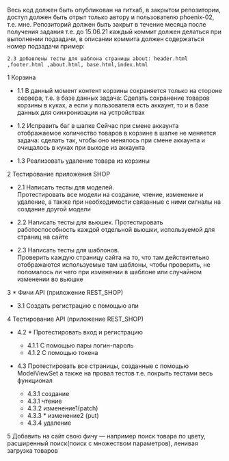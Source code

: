 Весь код должен быть опубликован на гитхаб, в закрытом репозитории, доступ должен быть отрыт только автору и
пользователю phoenix-02, т.е. мне. Репозиторий должен быть закрыт в течение месяца после получения задания т.е. до
15.06.21 каждый коммит должен делаться при выполнении подзадачи, в описании коммита должен содержаться номер подзадачи
пример:

`2.3 добавлены тесты для шаблона страницы about:
header.html ,footer.html ,about.html, base.html,index.html`

1 Корзина

* 1.1 В данный момент контент корзины сохраняется только на стороне сервера, т.е. в базе данных задача: Сделать
  сохранение товаров корзины в куках, а если у пользователя есть аккаунт, то и в базе данных для синхронизации на
  устройствах  
  

* 1.2 Исправить баг в шапке Сейчас при смене аккаунта отображаемое количество товаров в корзине в шапке не меняется
  задача: сделать так, чтобы оно менялось при смене аккаунта и очищалось в куках при выходе из аккаунта
  

* 1.3 Реализовать удаление товара из корзины

2 Тестирование приложения SHOP

* 2.1 Написать тесты для моделей.  
  Протестировать все модели на создание, чтение, изменение и удаление, а также при необходимости связанные с ними
  сигналы на создание другой модели


* 2.2 Написать тесты для вьюшек. Протестировать работоспособность каждой отдельной вьюшки, используемой для страниц на
  сайте


* 2.3 Написать тесты для шаблонов.  
  Проверить каждую страницу сайта на то, что там действительно отображаются используемые там шаблоны, чтобы проверить,
  не поломалось ли чего при изменении в шаблоне или случайном изменении во вьюшке

3 * Фичи API (приложение REST_SHOP)

* 3.1 Создать регистрацию с помощью апи

4 Тестирование API (приложение REST_SHOP)

* 4.2 * Протестировать вход и регистрацию  
    * 4.1.1 С помощью пары логин-пароль   
    * 4.1.2 С помощью токена  

* 4.3 Протестировать все страницы, созданные с помощью ModelViewSet а также на провал тестов т.е. покрыть тестами весь
  функционал

    * 4.3.1 создание
    * 4.3.1 чтение
    * 4.3.2 изменение1(patch)
    * 4.3.3 * изменение2 (put)
    * 4.3.4 удаление

5 Добавить на сайт свою фичу — например поиск товара по цвету, расширенный поиск(поиск с множеством параметров), ленивая загрузка товаров